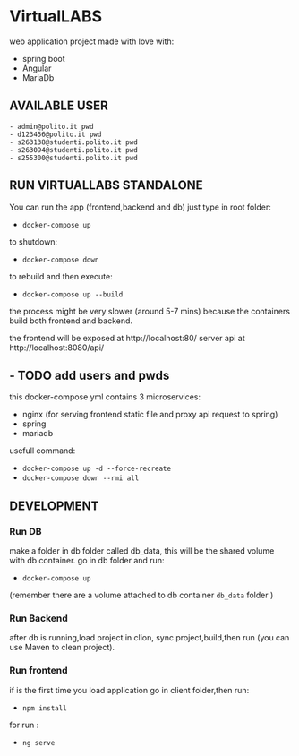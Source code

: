 # VirtualLABS
web application project made with love with:
- spring boot 
- Angular
- MariaDb

## AVAILABLE USER
    - admin@polito.it pwd
    - d123456@polito.it pwd
    - s263138@studenti.polito.it pwd
    - s263094@studenti.polito.it pwd
    - s255300@studenti.polito.it pwd

## RUN VIRTUALLABS STANDALONE

You can run the app (frontend,backend and db) just type in root folder:

- `docker-compose up ` 

to shutdown:

- `docker-compose down`

to rebuild and then execute:

- `docker-compose up --build `


the process might be very slower (around 5-7 mins) because the containers build both frontend and backend.

the frontend will be exposed at http://localhost:80/ 
server api at http://localhost:8080/api/ 

## - TODO add users and pwds


this docker-compose yml contains 3 microservices:

- nginx (for serving frontend static file and proxy api request to spring)
- spring
- mariadb

usefull command: 
- `docker-compose up -d --force-recreate`
- `docker-compose down --rmi all`



## DEVELOPMENT

### Run DB
make a folder in db folder called db_data, this will be the shared volume with db container.
go in db folder and run:

- `docker-compose up`

(remember there are a volume attached to db container `db_data` folder )

### Run Backend

after db is running,load project in clion, sync project,build,then run (you can use Maven to clean project).

### Run frontend

if is the first time you load application go in client folder,then run:
- `npm install `

for run :
- `ng serve`